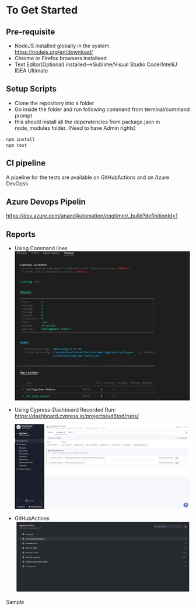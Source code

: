 # To Get Started

## Pre-requisite

- NodeJS installed globally in the system. https://nodejs.org/en/download/
- Chrome or Firefox browsers installeed
- Text Editor(Optional) installed-->Sublime/Visual Studio Code/IntelliJ IDEA Ultimate

## Setup Scripts

- Clone the repository into a folder
- Go inside the folder and run following command from terminal/command prompt
- this should install all the dependencies from package.json in node_modules folder. (Need to have Admin rights)

```
npm install
npm test 
```

##  CI pipeline

A pipeline for the tests are available on GitHubActions and on Azure DevOpss

## Azure Devops Pipelin

https://dev.azure.com/anandAutomation/eggtimer/_build?definitionId=1

## Reports

- Using Command lines
  ![extensionscreen](./artifacts/images/commandline_results.png)
  
- Using Cypress-Dashboard
Recorded Run: https://dashboard.cypress.io/projects/ud6tod/runs/

  ![extensionscreen](./artifacts/images/cypress-dashboard.png)

- GitHubActions
  ![extensionscreen](./artifacts/images/githubAction.png)
  
  
Sample
